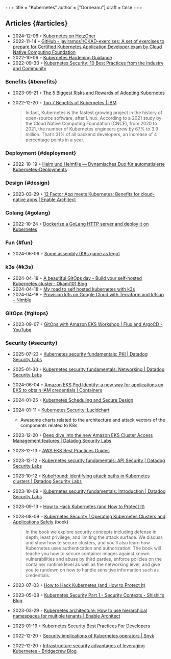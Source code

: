 +++
title = "Kubernetes"
author = ["Dorneanu"]
draft = false
+++

## Articles {#articles}

-   2024-12-06 ◦ [Kubernetes on HetzOner](https://bilbof.com/posts/kubernetes-on-hetzner)
-   2022-11-14 ◦ [GitHub - javiramos1/CKAD-exercises: A set of exercises to prepare for Certified Kubernetes Application Developer exam by Cloud Native Computing Foundation](https://github.com/javiramos1/CKAD-exercises)
-   2022-10-06 ◦ [Kubernetes Hardening Guidance](https://media.defense.gov/2022/Aug/29/2003066362/-1/-1/0/CTR_KUBERNETES_HARDENING_GUIDANCE_1.2_20220829.PDF)
-   2022-09-30 ◦ [Kubernetes Security: 10 Best Practices from the Industry and Community](https://dev.to/castai/kubernetes-security-10-best-practices-from-the-industry-and-community-1bp6)


### Benefits {#benefits}

-   2023-09-21 ◦ [The 5 Biggest Risks and Rewards of Adopting Kubernetes](https://dev.to/rigdev/the-risks-and-rewards-of-adopting-kubernetes-1k57)
-   2022-12-20 ◦ [Top 7 Benefits of Kubernetes | IBM](https://www.ibm.com/cloud/blog/top-7-benefits-of-kubernetes)

    > In fact, Kubernetes is the fastest growing project in the history of
    > open-source software, after Linux. According to a 2021 study by the Cloud
    > Native Computing Foundation (CNCF), from 2020 to 2021, the number of
    > Kubernetes engineers grew by 67% to 3.9 million. That’s 31% of all backend
    > developers, an increase of 4 percentage points in a year.


### Deployment {#deployment}

-   2022-10-19 ◦ [Helm und Helmfile — Dynamisches Duo für automatisierte Kubernetes-Deployments](https://www.innoq.com/de/articles/2022/10/helm-und-helmfile/)


### Design {#design}

-   2023-03-29 ◦ [12 Factor App meets Kubernetes: Benefits for cloud-native apps | Enable Architect](https://www.redhat.com/architect/12-factor-app-containers)


### Golang {#golang}

-   2022-10-24 ◦ [Dockerize a GoLang HTTP server and deploy it on Kubernetes](https://dev.to/aksrao1998/dockerize-a-golang-http-server-and-deploy-it-on-kubernetes-592j)


### Fun {#fun}

-   2024-06-06 ◦ [Some assembly (K8s game as lego)](https://www.reddit.com/r/kubernetes/comments/1c8uell/some_assembly_may_be_required_ideas_included/)


### k3s {#k3s}

-   2024-04-18 ◦ [A beautiful GitOps day - Build your self-hosted Kubernetes cluster · Okami101 Blog](https://blog.okami101.io/2023/08/a-beautiful-gitops-day-build-your-self-hosted-kubernetes-cluster/)
-   2024-04-18 ◦ [My road to self hosted kubernetes with k3s](https://blog.internetz.me/posts/my-road-to-self-hosted-kubernetes-with-k3s/)
-   2024-04-18 ◦ [Provision k3s on Google Cloud with Terraform and k3sup – Nimble](https://nimblehq.co/blog/provision-k3s-on-google-cloud-with-terraform-and-k3sup)


### GitOps {#gitops}

-   2023-09-07 ◦ [GitOps with Amazon EKS Workshop | Flux and ArgoCD - YouTube](https://www.youtube.com/watch?v=dONzzCc0oHo&t=865s&ab_channel=ContainersfromtheCouch)


### Security {#security}

-   2025-07-23 ◦ [Kubernetes security fundamentals: PKI | Datadog Security Labs](https://securitylabs.datadoghq.com/articles/kubernetes-security-fundamentals-part-7/)
-   2025-01-30 ◦ [Kubernetes security fundamentals: Networking | Datadog Security Labs](https://securitylabs.datadoghq.com/articles/kubernetes-security-fundamentals-part-6/)
-   2024-06-04 ◦ [Amazon EKS Pod Identity: a new way for applications on EKS to obtain IAM credentials | Containers](https://aws.amazon.com/blogs/containers/amazon-eks-pod-identity-a-new-way-for-applications-on-eks-to-obtain-iam-credentials/)
-   2024-01-25 ◦ [Kubernetes Scheduling and Secure Design](https://blog.doyensec.com/2024/01/23/k8s-scheduling-secure-design.html)
-   2024-01-11 ◦ [Kubernetes Security: Lucidchart](https://lucid.app/lucidchart/d034d4e7-4f8f-46c2-ad9d-276cde0e0c48/view?page=lmQ5yvIR~cw0#)
    -   Awesome charts related to the architecture and attack vectors of the components related to K8s
-   2023-12-20 ◦ [Deep dive into the new Amazon EKS Cluster Access Management features | Datadog Security Labs](https://securitylabs.datadoghq.com/articles/eks-cluster-access-management-deep-dive/)
-   2023-12-13 ◦ [AWS EKS Best Practices Guides](https://aws.github.io/aws-eks-best-practices/security/docs/)
-   2023-12-12 ◦ [Kubernetes security fundamentals: API Security | Datadog Security Labs](https://securitylabs.datadoghq.com/articles/kubernetes-security-fundamentals-part-2/)
-   2023-10-12 ◦ [KubeHound: Identifying attack paths in Kubernetes clusters | Datadog Security Labs](https://securitylabs.datadoghq.com/articles/kubehound-identify-kubernetes-attack-paths/)
-   2023-10-09 ◦ [Kubernetes security fundamentals: Introduction | Datadog Security Labs](https://securitylabs.datadoghq.com/articles/kubernetes-security-fundamentals-part-1/)
-   2023-09-13 ◦ [How to Hack Kubernetes (and How to Protect It)](https://goteleport.com/blog/how-to-hack-kubernetes/?utm_campaign=0912Cooperpress&utm_medium=partner&utm_source=golang)
-   2023-08-09 ◦ [Kubernetes Security | Operating Kubernetes Clusters and Applications Safely](https://kubernetes-security.info/) (book)

    > In the book we explore security concepts including defense in depth, least
    > privilege, and limiting the attack surface. We discuss and show how to secure
    > clusters, and you’ll also learn how Kubernetes uses authentication and
    > authorization. The book will teache you how to secure container images against
    > known vulnerabilities and abuse by third parties, enforce policies on the
    > container runtime level as well as the networking level, and give you to
    > rundown on how to handle sensitive information such as credentials.

-   2023-07-03 ◦ [How to Hack Kubernetes (and How to Protect It)](https://goteleport.com/blog/how-to-hack-kubernetes/?utm_campaign=0308HackK8sBlog&utm_medium=partner&utm_source=golang)
-   2023-05-08 ◦ [Kubernetes Security Part 1 - Security Contexts - Shishir’s Blog](https://shishirsubedi.com.np/kubernetes/kubernetes_security/)
-   2023-03-29 ◦ [Kubernetes architecture: How to use hierarchical namespaces for multiple tenants | Enable Architect](https://www.redhat.com/architect/kubernetes-hierarchical-namespaces)
-   2023-01-19 ◦ [Kubernetes Security Best Practices For Developers](https://dev.to/pavanbelagatti/kubernetes-security-best-practices-for-developers-2b92)
-   2022-12-20 ◦ [Security implications of Kubernetes operators | Snyk](https://snyk.io/blog/security-implications-of-kubernetes-operators/)
-   2022-12-20 ◦ [Infrastructure security advantages of leveraging Kubernetes - Bridgecrew Blog](https://bridgecrew.io/blog/advantages-of-kubernetes-infrastructure-security/)
